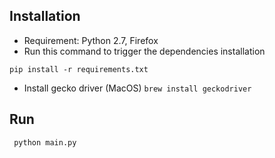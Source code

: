 ## Installation
- Requirement: Python 2.7, Firefox
- Run this command to trigger the dependencies installation

```pip install -r requirements.txt```

- Install gecko driver
   (MacOS) ```brew install geckodriver```

## Run
``` python main.py```

